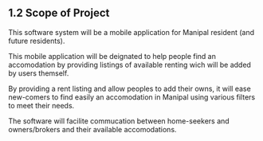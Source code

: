 ## 1.2 Scope of Project

This software system will be a mobile application for Manipal resident (and future residents).

This mobile application will be deignated to help people find an accomodation by providing listings of available renting wich will be added by users themself.

By providing a rent listing and allow peoples to add their owns, it will ease new-comers to find easily an accomodation in Manipal using various filters to meet their needs.

The software will facilite commucation between home-seekers and owners/brokers and their available accomodations.